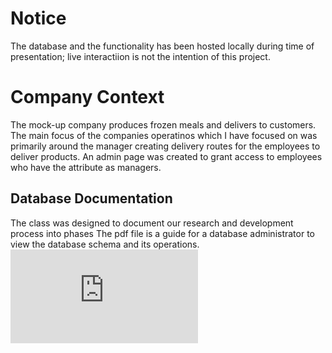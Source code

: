 # Notice
The database and the functionality has been hosted locally during time of presentation; live interactiion is not the intention of this project. 

# Company Context #
  The mock-up company produces frozen meals and delivers to customers.  The main focus of the companies operatinos which I have focused on was primarily around the manager creating delivery routes for the employees to deliver products. An admin page was created to grant access to employees who have the attribute as managers.
## Database Documentation
  The class was designed to document our research and development process into phases The pdf file is a guide for a database administrator to view the database schema and its operations.<br> 
![Database Documentation](https://github.com/RodrigoOrtiz53/Adv_Database/blob/main/05_ROrti_05.pdf)             
